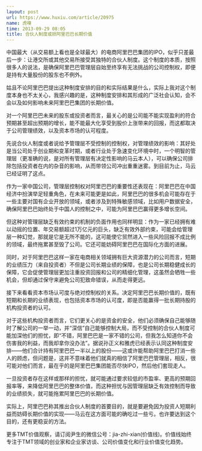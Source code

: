 ```yaml
---
layout: post
url: https://www.huxiu.com/article/20975
name: 虎嗅
time: 2013-09-29 08:05
title: 合伙人制度或损阿里巴巴长期价值
---
```

中国最大（从交易额上看也是全球最大）的电商阿里巴巴集团的IPO，似乎只差最后一步：让港交所或其他交易所接受其独特的合伙人制度。这个制度的本质，按照很多人的说法，是确保阿里巴巴管理层自始至终享有无法挑战的公司控制权，即便是持有大量股份的股东也不例外。

姑且不论阿里巴巴提出这种制度安排的目的和实际结果是什么，实际上我对这个制度本身也不太关心，我感兴趣的是，这种制度安排和其形成的广泛社会认知，会不会以及如何影响未来阿里巴巴集团的长期价值。

对一个阿里巴巴未来的股东或投资者而言，最关心的是公司能不能实现盈利的符合预期甚至超出预期的增长，能不能最大化享受到股价上涨带来的回报，而这都取决于公司管理绩效，以及资本市场的认可程度。

先说合伙人制度或者说给予管理层不受控制的控制权，对管理绩效的影响：其好处是当公司处于创业期和变革时期，或者行业处于急速变化环境中时，一个明智的管理层（更准确的说，是对所有管理层有决定性影响的马云本人），可以确保公司排除包括投资者在内的杂音的影响，从而带领公司冲出重重迷雾。到目前为止，马云已经证明了这点。

作为一家中国公司，管理层控制权对阿里巴巴的重要性还表现在：阿里巴巴在中国经济中扮演举足轻重角色，在未来可能更是如此，阿里巴巴的很多机会可能存在于一些主要对国有企业开放的领域，或者涉及到特殊敏感领域，比如用户数据安全，确保阿里巴巴始终处于中国人的控制之中，可能为阿里巴巴赢得更多增长空间。

但这种对管理层缺乏有效约束的机制的负面作用也同样明显：作为一家已经拥有难以动摇的位置、年交易额超过1万亿元的巨头，缺乏有效外部约束，可能会给管理层一种幻觉，那就是它是无所不能的，这可能使它贸然进入一些风险回报不成比例的领域，最终拖累甚至毁了公司。它还可能妨碍阿里巴巴在国际化方面的进展。

同时，对于阿里巴巴这样一家在电商相关领域拥有巨大资源潜力的公司而言，短期的业绩压力（来自投资者）不但是公司长期业绩的保障，也是公司长期稳健成长的保障，它会促使管理层更加注重投资回报和公司的精细化管理，这虽然会牺牲一些机会，但却通过保守来避免公司犯致命错误，从而走得更远。

接下来看看资本市场认可度与绝对控制权的关系。决定阿里巴巴长期价值的，既有短期和长期的业绩表现，也包括资本市场的认可度，即是否能赢得一批长期持股的机构投资者的认可。

对于这些机构投资者而言，它们更关心的是资金的安全，他们必须确保自己能够随时了解公司的一举一动，并“深信”自己能够控制大局，而不受控制的合伙人制度可能加深他们的担忧，即“不错，阿里巴巴是一家不错的公司，但我怎么知道你不会伤害我的利益，而我却拿你没办法”。据说孙正义和雅虎已经表示认同这种制度安排——他们合计持有阿里巴巴一半以上的股份——这或许能帮助阿里巴巴打消一些人的顾虑，但问题是，这并不意味着他们就真的相信了阿里巴巴管理层，相反，很可能对他们而言，最在乎的是阿里巴巴集团能否尽快IPO，然后他们套现走人。

一旦投资者存在这样或那样的担忧，就可能通过要求较低的市盈率、更高的预期回报率等，来降低阿里巴巴的整体价值，而这种担忧与因管理层缺乏有效控制而导致的业绩损失，就可能拖累阿里巴巴的长期价值。

实际上，阿里巴巴称其推出合伙人制度的首要目的，就是要避免因为投资人短期利益而妨碍长期价值的实现——马云在这方面可能的确吃过一些亏。也许要达到这个目的，还有更稳妥的方法。

更多TMT价值观察，请订阅尹生的微信公号：jia-zhi-xian(价值线)。价值线始终专注于TMT领域的创业家和企业家访谈、公司价值变化和行业价值变化趋势。

